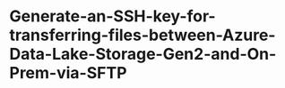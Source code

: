 # Generate-an-SSH-key-for-transferring-files-between-Azure-Data-Lake-Storage-Gen2-and-On-Prem-via-SFTP